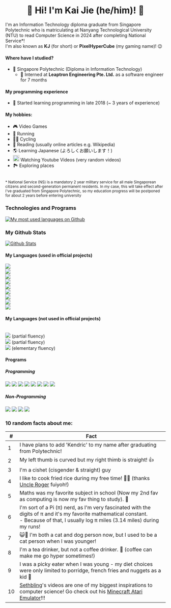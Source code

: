 <h1 align="center">👋 Hi! I'm Kai Jie (he/him)! 👋</h1>

I'm an Information Technology diploma graduate from Singapore Polytechnic who is matriculating at Nanyang Technological University (NTU) to read Computer Science in 2024 after completing National Service*!
<br>
I'm also known as <strong>KJ</strong> (for short) or <strong>PixelHyperCube</strong> (my gaming name)! 😉

#### Where have I studied?
- 🏫  Singapore Polytechnic (Diploma in Information Technology)
  - 🏢 Interned at <strong>Leaptron Engineering Pte. Ltd.</strong> as a software engineer for 7 months
#### My programming experience
- 📅  Started learning programming in late 2018 (~ 3 years of experience)
#### My hobbies:
- 🎮  Video Games
- 🏃  Running
- 🚴‍♂️  Cycling
- 📖  Reading (usually online articles e.g. Wikipedia)
- 🌎  Learning Japanese (よろしくお願いします！)
- <img width="20px" src="https://user-images.githubusercontent.com/54231827/110572301-1b69e600-8194-11eb-88e5-c20d2e855794.png"/>   Watching Youtube Videos (very random videos)
- 🏞 Exploring places
<br>
<sup>* National Service (NS) is a mandatory 2 year military service for all male Singaporean citizens and second-generation permanent residents. In my case, this will take effect after I've graduated from Singapore Polytechnic, so my education progress will be postponed for about 2 years before entering university</sup>

### Technologies and Programs

[![My most used languages on Github](https://github-readme-stats.vercel.app/api/top-langs/?username=pixelhypercube)](https://github.com/pixelhypercube/github-readme-stats)

### My Github Stats
[![Github Stats](https://github-readme-stats.vercel.app/api?username=pixelhypercube&show_icons=true&theme=dark)](https://github.com/anuraghazra/github-readme-stats)

#### My Languages (used in official projects)
![](https://img.shields.io/badge/Web-HTML-informational?style=flat&logo=html5&logoColor=white&color=00b078)
<br>![](https://img.shields.io/badge/Web-CSS-informational?style=flat&logo=css3&logoColor=white&color=00b078)
<br>![](https://img.shields.io/badge/Code-Javascript-informational?style=flat&logo=javascript&logoColor=white&color=cc00dd)
<br>![](https://img.shields.io/badge/Code-Python-informational?style=flat&logo=python&logoColor=white&color=cc00dd)
<br>![](https://img.shields.io/badge/Code-Java-informational?style=flat&logo=java&logoColor=white&color=cc00dd)
<br>![](https://img.shields.io/badge/Code-C%23-informational?style=flat&logo=c-sharp&logoColor=white&color=cc00dd)
<br>![](https://img.shields.io/badge/DB-MySQL-informational?style=flat&logo=mysql&logoColor=white&color=00598c)
<br>![](https://img.shields.io/badge/DB-Microsoft%20SQL%20Server-informational?style=flat&logo=microsoft-sql-server&logoColor=white&color=00598c)
<br>![](https://img.shields.io/badge/DB-PostgreSQL-informational?style=flat&logo=postgresql&logoColor=white&color=00598c)

#### My Languages (not used in official projects)
<br>![](https://img.shields.io/badge/Code-C++-informational?style=flat&logo=c%2B%2B&logoColor=white&color=cc00dd) (partial fluency)
<br>![](https://img.shields.io/badge/Code-C-informational?style=flat&logo=c&logoColor=white&color=cc00dd) (partial fluency)
<br>![](https://img.shields.io/badge/Console-Shell-informational?style=flat&logo=windows-terminal&logoColor=white&color=cc00dd) (elementary fluency)

#### Programs

##### Programming
![](https://img.shields.io/badge/Visual%20Studio%20Code-informational?style=flat&logo=visual-studio-code&logoColor=white&color=381e6e)
![](https://img.shields.io/badge/Android%20Studio-informational?style=flat&logo=android-studio&logoColor=white&color=381e6e)
![](https://img.shields.io/badge/MySQL%20Workbench-informational?style=flat&logo=mysql&logoColor=white&color=381e6e)
![](https://img.shields.io/badge/Microsoft%20SQL%20Server%20Management%20Studio-informational?style=flat&logo=microsoft-sql-server&logoColor=white&color=381e6e)
![](https://img.shields.io/badge/Visual%20Studio-informational?style=flat&logo=visual-studio&logoColor=white&color=381e6e)
![](https://img.shields.io/badge/Ubuntu-informational?style=flat&logo=ubuntu&logoColor=white&color=381e6e)
![](https://img.shields.io/badge/Eclipse-informational?style=flat&logo=eclipse&logoColor=white&color=381e6e)
![](https://img.shields.io/badge/Netbeans-informational?style=flat&logo=apache-netbeans-ide&logoColor=white&color=381e6e)


##### Non-Programming

![](https://img.shields.io/badge/Adobe%20XD-informational?style=flat&logo=adobe-xd&logoColor=white&color=bf004d)
![](https://img.shields.io/badge/Microsoft%20Word-informational?style=flat&logo=microsoft-word&logoColor=white&color=bf004d)
![](https://img.shields.io/badge/Microsoft%20Excel-informational?style=flat&logo=microsoft-excel&logoColor=white&color=bf004d)
![](https://img.shields.io/badge/Microsoft%20Powerpoint-informational?style=flat&logo=microsoft-powerpoint&logoColor=white&color=bf004d)

### 10 random facts about me:
| #  | Fact |
| ------------- | ------------- |
| 1  | I have plans to add 'Kendric' to my name after graduating from Polytechnic!  |
| 2  | My left thumb is curved but my right thimb is straight! 👍 |
| 3  | I'm a cishet (cisgender & straight) guy |
| 4  | I like to cook fried rice during my free time! 🧑‍🍳 (thanks [Uncle Roger](https://www.youtube.com/c/mrnigelng) fuiyoh!) |
| 5  | Maths was my favorite subject in school (Now my 2nd fav as computing is now my fav thing to study). 🧮 |
| 6  | I'm sort of a Pi (π) nerd, as I'm very fascinated with the digits of π and it's my favorite mathematical constant. <br> - Because of that, I usually log π miles (3.14 miles) during my runs! |
| 7  |😺🐶 I'm both a cat and dog person now, but I used to be a cat person when I was younger! |
| 8  | I'm a tea drinker, but not a coffee drinker. 🍵 (coffee can make me go hyper sometimes!) |
| 9  | I was a picky eater when I was young - my diet choices were only limited to porridge, french fries and nuggets as a kid 🍟 |
| 10 | [Sethbling](https://www.youtube.com/channel/UC8aG3LDTDwNR1UQhSn9uVrw)'s videos are one of my biggest inspirations to computer science! Go check out his [Minecraft Atari Emulator](https://www.youtube.com/watch?v=mq7T5_xH24M)!!! |

<!--
**pixelhypercube/pixelhypercube** is a ✨ _special_ ✨ repository because its `README.md` (this file) appears on your GitHub profile.

Here are some ideas to get you started:

- 🔭 I’m currently working on mini projects and school work
- 🌱 I’m currently learning anything there is to find
- 👯 I’m looking to collaborate on other passionate developers
- 🤔 I’m looking for help with ...
- 💬 Ask me about ...
- 📫 How to reach me: ...
- 😄 Pronouns: ...
- ⚡ Fun fact: ...
-->
